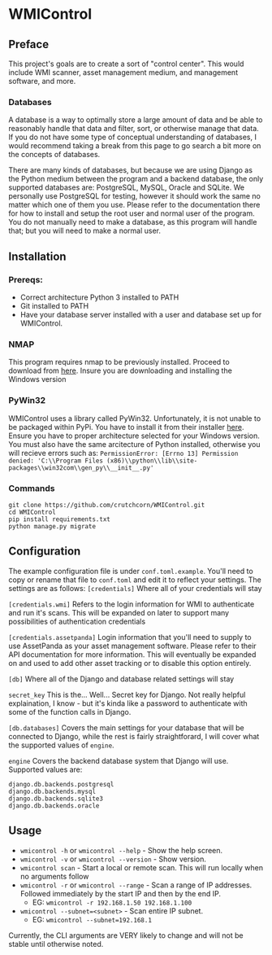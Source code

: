 # WMIControl
## Preface
This project's goals are to create a sort of "control center".
This would include WMI scanner, asset management medium, and management software, and more.

### Databases
A database is a way to optimally store a large amount of data and be able to reasonably handle that data and filter, sort, or otherwise manage that data. If you do not have some type of conceptual understanding of databases, I would recommend taking a break from this page to go search a bit more on the concepts of databases.

There are many kinds of databases, but because we are using Django as the Python medium between the program and a backend database, the only supported databases are: PostgreSQL, MySQL, Oracle and SQLite. We personally use PostgreSQL for testing, however it should work the same no matter which one of them you use. Please refer to the documentation there for how to install and setup the root user and normal user of the program. You do not manually need to make a database, as this program will handle that; but you will need to make a normal user.

## Installation
### Prereqs:
- Correct architecture Python 3 installed to PATH
- Git installed to PATH
- Have your database server installed with a user and database set up for WMIControl.

### NMAP
This program requires nmap to be previously installed. Proceed to download from [here](https://nmap.org/download.html). Insure you are downloading and installing the Windows version

### PyWin32
WMIControl uses a library called PyWin32. Unfortunately, it is not unable to be packaged within PyPi. You have to install it from their installer [here](https://sourceforge.net/projects/pywin32/files/pywin32/Build%20220/). Ensure you have to proper architecture selected for your Windows version. You must also have the same arcitecture of Python installed, otherwise you will recieve errors such as:
`PermissionError: [Errno 13] Permission denied: 'C:\\Program Files (x86)\\python\\lib\\site-packages\\win32com\\gen_py\\__init__.py'`

### Commands
```
git clone https://github.com/crutchcorn/WMIControl.git
cd WMIControl
pip install requirements.txt
python manage.py migrate
```

## Configuration
The example configuration file is under `conf.toml.example`. You'll need to copy or rename that file to `conf.toml` and edit it to reflect your settings.
The settings are as follows:
`[credentials]`
Where all of your credentials will stay

`[credentials.wmi]`
Refers to the login information for WMI to authenticate and run it's scans. This will be expanded on later to support many possibilities of authentication credentials

`[credentials.assetpanda]`
Login information that you'll need to supply to use AssetPanda as your asset management software. Please refer to their API documentation for more information. This will eventually be expanded on and used to add other asset tracking  or to disable this option entirely. 

`[db]`
Where all of the Django and database related settings will stay

`secret_key`
This is the... Well... Secret key for Django. Not really helpful explaination, I know - but it's kinda like a password to authenticate with some of the function calls in Django.

`[db.databases]`
Covers the main settings for your database that will be connected to Django, while the rest is fairly straightforard, I will cover what the supported values of `engine`.

`engine`
Covers the backend database system that Django will use.
Supported values are:
```
django.db.backends.postgresql
django.db.backends.mysql
django.db.backends.sqlite3
django.db.backends.oracle
```

## Usage
- `wmicontrol -h` or `wmicontrol --help` - Show the help screen.
- `wmicontrol -v` or `wmicontrol --version` - Show version.
- `wmicontrol scan` - Start a local or remote scan. This will run locally when no arguments follow
- `wmicontrol -r` or `wmicontrol --range` - Scan a range of IP addresses. Followed immediately by the start IP and then by the end IP.
	- EG: `wmicontrol -r 192.168.1.50 192.168.1.100`
- `wmicontrol --subnet=<subnet>` - Scan entire IP subnet.
	- EG: `wmicontrol --subnet=192.168.1`

Currently, the CLI arguments are VERY likely to change and will not be stable until otherwise noted.
